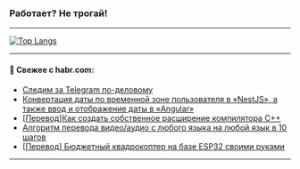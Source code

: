 ### Работает? Не трогай!

---
<!--
#### 🛠️ Technical stack:

![Java](https://img.shields.io/badge/Java-informational?logo=Oracle&style=flat&logoColor=white&color=FF4500)
![Kotlin](https://img.shields.io/badge/Kotlin-informational?logo=Kotlin&style=flat&logoColor=white&color=774D97)
![TS](https://img.shields.io/badge/TypeScript-informational?logo=typeScript&style=flat&logoColor=black&color=017acc)
![Python](https://img.shields.io/badge/Python-informational?logo=Python&style=flat&logoColor=black&color=ffdd54) <br>
![Spring](https://img.shields.io/badge/Spring-informational?logo=Spring&style=flat&logoColor=white&color=6DB33F) 
![SpringBoot](https://img.shields.io/badge/SpringBoot-informational?logo=SpringBoot&style=flat&logoColor=white&color=6DB33F)
![Nest](https://img.shields.io/badge/NestJS-informational?logo=NestJS&style=flat&logoColor=white&color=E0234E) 
![NodeJS](https://img.shields.io/badge/NodeJS-informational?logo=node.js&style=flat&logoColor=white&color=70A760)<br>
![PostgreSQL](https://img.shields.io/badge/PostgreSQL-informational?logo=PostgreSQL&style=flat&logoColor=white&color=DAA520)
![MongoDB](https://img.shields.io/badge/MongoDB-informational?logo=MongoDB&style=flat&logoColor=white&color=870000)
![Apache](https://img.shields.io/badge/Apache-informational?logo=apache&style=flat&logoColor=white&color=f74e28)

___ 
-->

<!--- #### 🛠️ : --->

[![Top Langs](https://github-readme-stats-82jvfl3w3-advtsettinggmailcoms-projects.vercel.app/api/top-langs/?username=zloylis&langs_count=10&hide_title=true&title_color=e6edf3&size_weight=0.5&count_weight=0.5&layout=compact&hide_progress=true&hide_border=true&theme=dracula)](https://github.com/zloylis)

<!---


####  :octocat:&nbsp;&nbsp; Статистика:

![GitHub stats](https://github-readme-stats-u2qms2cxw-advtsettinggmailcoms-projects.vercel.app/api?username=zloylis&show_icons=true&hide_border=true&theme=dracula&title_color=e6edf3&include_all_commits=true&count_private=true&hide_rank=false&hide_title=true&rank_icon=github)
-->
---

#### 💬 Свежее с habr.com:

<!-- BLOG-POST-LIST:START -->
- [Следим за Telegram по-деловому](https://habr.com/ru/articles/870868/?utm_source=habrahabr&utm_medium=rss&utm_campaign=870868)
- [Конвертация даты по временной зоне пользователя в «NestJS», а также ввод и отображение даты в «Angular»](https://habr.com/ru/articles/870854/?utm_source=habrahabr&utm_medium=rss&utm_campaign=870854)
- [[Перевод] ​Как создать собственное расширение компилятора C++](https://habr.com/ru/articles/870840/?utm_source=habrahabr&utm_medium=rss&utm_campaign=870840)
- [Алгоритм перевода видео/аудио с любого языка на любой язык в 10 шагов](https://habr.com/ru/articles/870670/?utm_source=habrahabr&utm_medium=rss&utm_campaign=870670)
- [[Перевод] Бюджетный квадрокоптер на базе ESP32 своими руками](https://habr.com/ru/companies/ruvds/articles/870258/?utm_source=habrahabr&utm_medium=rss&utm_campaign=870258)
<!-- BLOG-POST-LIST:END -->

---
